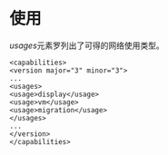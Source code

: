 # 使用

*usages*元素罗列出了可得的网络使用类型。

             
    <capabilities>
    <version major="3" minor="3">
    ...
    <usages>
    <usage>display</usage>
    <usage>vm</usage>
    <usage>migration</usage>
    </usages>
    ...
    </version>
    </capabilities>
             
          

